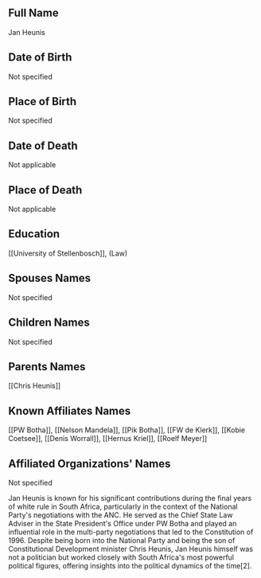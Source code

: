 ## Full Name
Jan Heunis

## Date of Birth
Not specified

## Place of Birth
Not specified

## Date of Death
Not applicable

## Place of Death
Not applicable

## Education
[[University of Stellenbosch]], (Law)

## Spouses Names
Not specified

## Children Names
Not specified

## Parents Names
[[Chris Heunis]]

## Known Affiliates Names
[[PW Botha]], [[Nelson Mandela]], [[Pik Botha]], [[FW de Klerk]], [[Kobie Coetsee]], [[Denis Worrall]], [[Hernus Kriel]], [[Roelf Meyer]]

## Affiliated Organizations' Names
Not specified

Jan Heunis is known for his significant contributions during the final years of white rule in South Africa, particularly in the context of the National Party's negotiations with the ANC. He served as the Chief State Law Adviser in the State President's Office under PW Botha and played an influential role in the multi-party negotiations that led to the Constitution of 1996. Despite being born into the National Party and being the son of Constitutional Development minister Chris Heunis, Jan Heunis himself was not a politician but worked closely with South Africa's most powerful political figures, offering insights into the political dynamics of the time[2].

